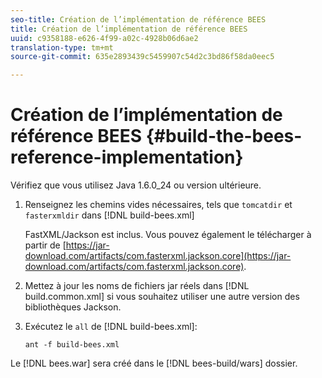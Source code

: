 ```yaml
---
seo-title: Création de l’implémentation de référence BEES
title: Création de l’implémentation de référence BEES
uuid: c9358188-e626-4f99-a02c-4928b06d6ae2
translation-type: tm+mt
source-git-commit: 635e2893439c5459907c54d2c3bd86f58da0eec5

---
```



# Création de l’implémentation de référence BEES {#build-the-bees-reference-implementation}

Vérifiez que vous utilisez Java 1.6.0_24 ou version ultérieure.
1. Renseignez les chemins vides nécessaires, tels que `tomcatdir` et `fasterxmldir` dans [!DNL build-bees.xml]

   FastXML/Jackson est inclus. Vous pouvez également le télécharger à partir de [https://jar-download.com/artifacts/com.fasterxml.jackson.core](https://jar-download.com/artifacts/com.fasterxml.jackson.core).
1. Mettez à jour les noms de fichiers jar réels dans [!DNL build.common.xml] si vous souhaitez utiliser une autre version des bibliothèques Jackson.
1. Exécutez le `all` de [!DNL build-bees.xml]:

   ```
   ant -f build-bees.xml
   ```

Le [!DNL bees.war] sera créé dans le [!DNL bees-build/wars] dossier.